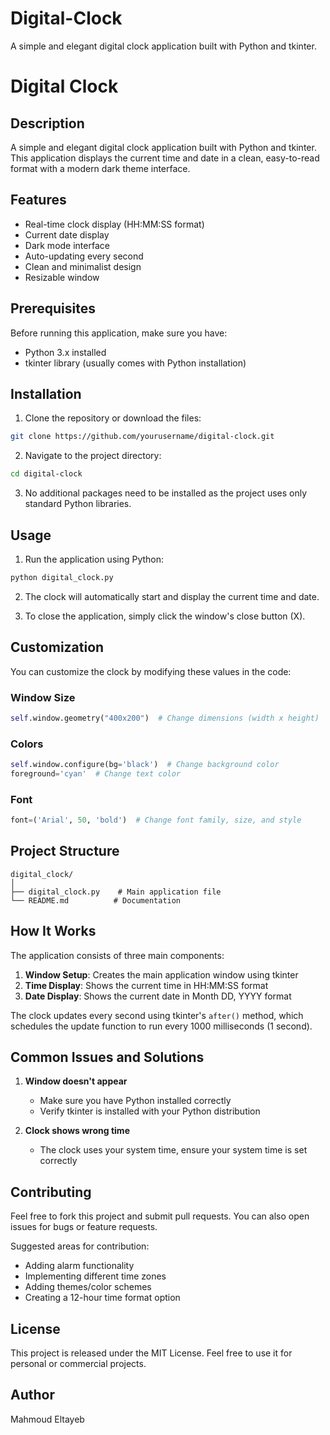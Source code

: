 # Digital-Clock
A simple and elegant digital clock application built with Python and tkinter.

# Digital Clock

## Description
A simple and elegant digital clock application built with Python and tkinter. This application displays the current time and date in a clean, easy-to-read format with a modern dark theme interface.

## Features
- Real-time clock display (HH:MM:SS format)
- Current date display
- Dark mode interface
- Auto-updating every second
- Clean and minimalist design
- Resizable window

## Prerequisites
Before running this application, make sure you have:
- Python 3.x installed
- tkinter library (usually comes with Python installation)

## Installation

1. Clone the repository or download the files:
```bash
git clone https://github.com/yourusername/digital-clock.git
```

2. Navigate to the project directory:
```bash
cd digital-clock
```

3. No additional packages need to be installed as the project uses only standard Python libraries.

## Usage

1. Run the application using Python:
```bash
python digital_clock.py
```

2. The clock will automatically start and display the current time and date.

3. To close the application, simply click the window's close button (X).

## Customization

You can customize the clock by modifying these values in the code:

### Window Size
```python
self.window.geometry("400x200")  # Change dimensions (width x height)
```

### Colors
```python
self.window.configure(bg='black')  # Change background color
foreground='cyan'  # Change text color
```

### Font
```python
font=('Arial', 50, 'bold')  # Change font family, size, and style
```

## Project Structure
```
digital_clock/
│
├── digital_clock.py    # Main application file
└── README.md          # Documentation
```

## How It Works

The application consists of three main components:

1. **Window Setup**: Creates the main application window using tkinter
2. **Time Display**: Shows the current time in HH:MM:SS format
3. **Date Display**: Shows the current date in Month DD, YYYY format

The clock updates every second using tkinter's `after()` method, which schedules the update function to run every 1000 milliseconds (1 second).

## Common Issues and Solutions

1. **Window doesn't appear**
   - Make sure you have Python installed correctly
   - Verify tkinter is installed with your Python distribution

2. **Clock shows wrong time**
   - The clock uses your system time, ensure your system time is set correctly

## Contributing

Feel free to fork this project and submit pull requests. You can also open issues for bugs or feature requests.

Suggested areas for contribution:
- Adding alarm functionality
- Implementing different time zones
- Adding themes/color schemes
- Creating a 12-hour time format option

## License
This project is released under the MIT License. Feel free to use it for personal or commercial projects.

## Author
Mahmoud Eltayeb



